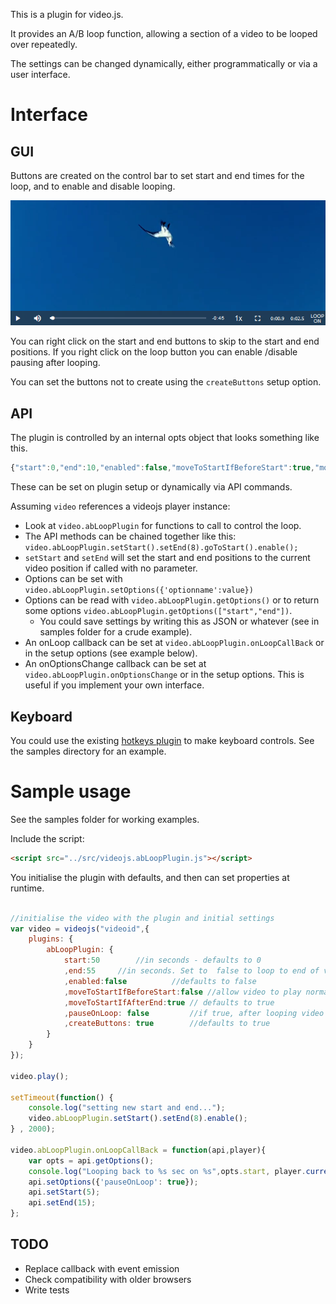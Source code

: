 This is a plugin for video.js.

It provides an A/B loop function, allowing a section of a video to be looped over repeatedly.

The settings can be changed dynamically, either programmatically or via a user interface.

Interface
=========

GUI
---

Buttons are created on the control bar to set start and end times for the loop, and to enable and disable looping.

![GUI screeshot](/images/interfaceScreenshot.png "GUI screeshot")

You can right click on the start and end buttons to skip to the start and end positions. If you right click on the loop
button you can enable /disable pausing after looping.  

You can set the buttons not to create using the ```createButtons``` setup option.

API
---

The plugin is controlled by an internal opts object that looks something like this.

```javascript
{"start":0,"end":10,"enabled":false,"moveToStartIfBeforeStart":true,"moveToStartIfAfterEnd":true,"pauseOnLoop":false}
```

These can be set on plugin setup or dynamically via API commands.

Assuming ```video``` references a videojs player instance:
* Look at ```video.abLoopPlugin``` for functions to call to control the loop.
* The API methods can be chained together like this: ```video.abLoopPlugin.setStart().setEnd(8).goToStart().enable();```
* ```setStart``` and ```setEnd``` will set the start and end positions to the current video position if called with no parameter.
* Options can be set  with ```video.abLoopPlugin.setOptions({'optionname':value})``` 
* Options can be read with ```video.abLoopPlugin.getOptions()``` or to return some options ```video.abLoopPlugin.getOptions(["start","end"])```.
  * You could save settings by writing this as JSON or whatever (see in samples folder for a crude example).
* An onLoop callback can be set at ```video.abLoopPlugin.onLoopCallBack``` or in the setup options (see example below).
* An onOptionsChange callback can be set at ```video.abLoopPlugin.onOptionsChange``` or in the setup options. This is useful if you implement your own interface.

Keyboard
--------

You could use the existing [hotkeys plugin](https://github.com/ctd1500/videojs-hotkeys) to make keyboard controls. See the samples directory for an example.

Sample usage
============

See the samples folder for working examples. 

Include the script:

```html
<script src="../src/videojs.abLoopPlugin.js"></script>
```

You initialise the plugin with defaults, and then can set properties at runtime.

```javascript

//initialise the video with the plugin and initial settings
var video = videojs("videoid",{
	plugins: {
		abLoopPlugin: {
			start:50    	//in seconds - defaults to 0
			,end:55    	//in seconds. Set to  false to loop to end of video. Defaults to false
			,enabled:false			//defaults to false
			,moveToStartIfBeforeStart:false //allow video to play normally before the loop section? defaults to true
			,moveToStartIfAfterEnd:true	// defaults to true
			,pauseOnLoop: false     	//if true, after looping video will pause. Defaults to false
			,createButtons: true		//defaults to true
		}
	}
});

video.play();

setTimeout(function() { 
	console.log("setting new start and end...");
	video.abLoopPlugin.setStart().setEnd(8).enable();
} , 2000);

video.abLoopPlugin.onLoopCallBack = function(api,player){
	var opts = api.getOptions();
	console.log("Looping back to %s sec on %s",opts.start, player.currentSrc() );
	api.setOptions({'pauseOnLoop': true}); 
	api.setStart(5);
	api.setEnd(15);
};
```

TODO
----

* Replace callback with event emission
* Check compatibility with older browsers
* Write tests
